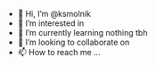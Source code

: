 - 👋 Hi, I’m @ksmolnik
- 👀 I’m interested in 
- 🌱 I’m currently learning nothing tbh
- 💞️ I’m looking to collaborate on 
- 📫 How to reach me ...

<!---
ksmolnik/ksmolnik is a ✨ special ✨ repository because its `README.md` (this file) appears on your GitHub profile.
You can click the Preview link to take a look at your changes.
--->
